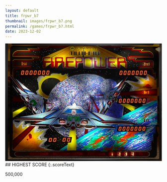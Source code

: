 ```yaml
---
layout: default
title: frpwr_b7
thumbnail: images/frpwr_b7.png
permalink: /games/frpwr_b7.html
date: 2023-12-02
---
```


<img src="../images/frpwr_b7.png" class="gameThumbnail img-fluid mx-auto align-middle">
## HIGHEST SCORE
{:.scoreText}

500,000
